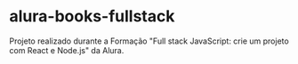 # alura-books-fullstack
Projeto realizado durante a Formação "Full stack JavaScript: crie um projeto com React e Node.js" da Alura.
